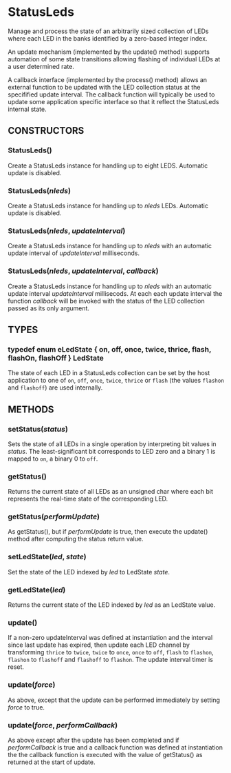 # StatusLeds

Manage and process the state of an arbitrarily sized collection of LEDs
where each LED in the banks identified by a zero-based integer index.

An update mechanism (implemented by the update() method) supports
automation of some state transitions allowing flashing of individual LEDs
at a user determined rate.

A callback interface (implemented by the process() method) allows an
external function to be updated with the LED collection status at the
specifified update interval.
The callback function will typically be used to update some application
specific interface so that it reflect the StatusLeds internal state.

## CONSTRUCTORS

### StatusLeds()

Create a StatusLeds instance for handling up to eight LEDS. Automatic
update is disabled.

### StatusLeds(*nleds*)

Create a StatusLeds instance for handling up to *nleds* LEDs.
Automatic update is disabled.

### StatusLeds(*nleds*, *updateInterval*)

Create a StatusLeds instance for handling up to *nleds* with an
automatic update interval of *updateInterval* milliseconds.

### StatusLeds(*nleds*, *updateInterval*, *callback*)

Create a StatusLeds instance for handling up to *nleds* with an
automatic update interval *updateInterval* millisecods. At each
each update interval the function *callback* will be invoked with
the status of the LED collection passed as its only argument.

## TYPES

### typedef enum eLedState { on, off, once, twice, thrice, flash, flashOn, flashOff } LedState

The state of each LED in a StatusLeds collection can be set by the host
application to one of  ```on```, ```off```, ```once```, ```twice```,
```thrice``` or ```flash``` (the values ```flashon``` and ```flashoff```)
are used internally.

## METHODS

### setStatus(*status*)

Sets the state of all LEDs in a single operation by interpreting bit
values in *status*. The least-significant bit corresponds to LED zero
and a binary 1 is mapped to ```on```, a binary 0 to ```off```.

### getStatus()

Returns the current state of all LEDs as an unsigned char where each bit
represents the real-time state of the corresponding LED.

### getStatus(*performUpdate*)

As getStatus(), but if *performUpdate* is true, then execute the
update() method after computing the status return value.

### setLedState(*led*, *state*)

Set the state of the LED indexed by *led* to LedState *state*.

### getLedState(*led*)

Returns the current state of the LED indexed by *led* as an LedState
value.

### update()

If a non-zero updateInterval was defined at instantiation and the
interval since last update has expired, then update each LED channel
by transforming ```thrice``` to ```twice```, ```twice``` to ```once```,
```once``` to ```off```, ```flash``` to ```flashon```, ```flashon```
to ```flashoff``` and ```flashoff``` to ```flashon```.
The update interval timer is reset. 

### update(*force*)

As above, except that the update can be performed immediately by
setting *force* to true.

### update(*force*, *performCallback*)

As above except after the update has been completed and if
*performCallback* is true and a callback function was defined
at instantiation the the callback function is executed with the
value of getStatus() as returned at the start of update.

